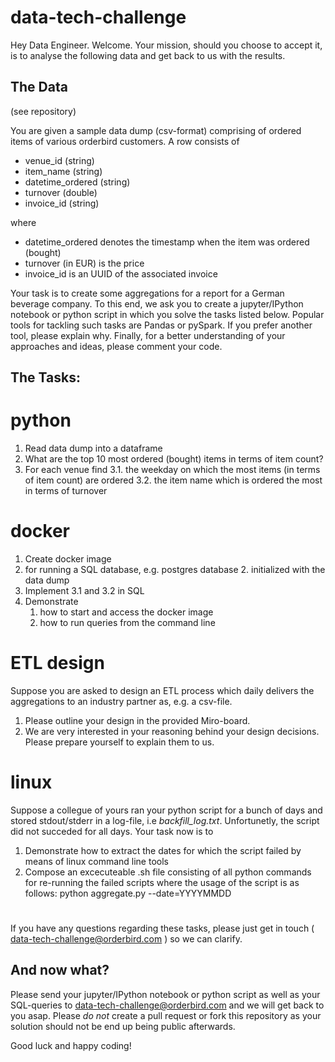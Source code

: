 # data-tech-challenge
Hey Data Engineer. Welcome. Your mission, should you choose to accept it, is to analyse the following data and get back to us with the results.

## The Data

(see repository)

You are given a sample data dump (csv-format) comprising of ordered items of various orderbird customers. A row consists of 
* venue_id (string)
* item_name (string)
* datetime_ordered (string)
* turnover (double)
* invoice_id (string)

where 
* datetime_ordered denotes the timestamp when the item was ordered (bought)
* turnover (in EUR) is the price  
* invoice_id is an UUID of the associated invoice
  
Your task is to create some aggregations for a report for a German beverage company.
To this end, we ask you to create a jupyter/IPython notebook or python script in which you solve the tasks listed below. Popular tools for tackling such tasks are Pandas or pySpark. If you prefer another tool, please explain why. Finally, for a better understanding of your approaches and ideas, please comment your code.

## The Tasks:
# python 
1. Read data dump into a dataframe
2. What are the top 10 most ordered (bought) items in terms of item count?    
3. For each venue find
  3.1. the weekday on which the most items (in terms of item count) are ordered
  3.2. the item name which is ordered the most in terms of turnover
    
# docker 
1. Create docker image 
  1. for running a SQL database, e.g. postgres database
	2. initialized with the data dump 
2. Implement 3.1 and 3.2 in SQL
3. Demonstrate 
	1. how to start and access the docker image
	2. how to run queries from the command line 
  
# ETL design
Suppose you are asked to design an ETL process which daily delivers the aggregations to an industry partner as, e.g. a csv-file.
1. Please outline your design in the provided Miro-board.
2. We are very interested in your reasoning behind your design decisions. Please prepare yourself to explain them to us. 

# linux
Suppose a collegue of yours ran your python script for a bunch of days and stored stdout/stderr in a log-file, i.e *backfill_log.txt*. Unfortunetly, the script did not succeded for all days. Your task now is to
1. Demonstrate how to extract the dates for which the script failed by means of linux command line tools 
2. Compose an excecuteable .sh file consisting of all python commands for re-running the failed scripts where the usage of the script is as follows:
	python aggregate.py --date=YYYYMMDD

#
If you have any questions regarding these tasks, please just get in touch ( data-tech-challenge@orderbird.com ) so we can clarify.


## And now what?
Please send your jupyter/IPython notebook or python script as well as your SQL-queries to data-tech-challenge@orderbird.com and we will get back to you asap. 
Please *do not* create a pull request or fork this repository as your solution should not be end up being public afterwards.

Good luck and happy coding!


